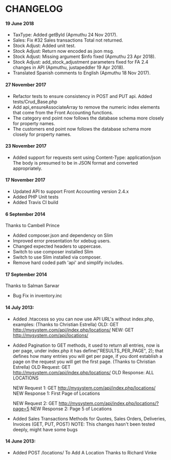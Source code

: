 # CHANGELOG

#### 19 June 2018

- TaxType: Added getById (Apmuthu 24 Nov 2017).
- Sales: Fix #32 Sales transactions Total not returned.
- Stock Adjust: Added unit test.
- Stock Adjust: Return now encoded as json msg.
- Stock Adjust: Missing argument $info fixed (Apmuthu 23 Apr 2018).
- Stock Adjust: add_stock_adjustment parameters fixed for FA 2.4 changes in API (Apmuthu, justapeddler 19 Apr 2018).
- Translated Spanish comments to English (Apmuthu 18 Nov 2017).

#### 27 November 2017

- Refactor tests to ensure consistency in POST and PUT api.
  Added tests/Crud_Base.php
- Add api_ensureAssociateArray to remove the numeric index elements that come from the Front Accounting functions.
- The category end point now follows the database schema more closely for property names.
- The customers end point now follows the database schema more closely for property names.

#### 23 November 2017

- Added support for requests sent using Content-Type: application/json
  The body is presumed to be in JSON format and converted appropriately.

#### 17 November 2017

- Updated API to support Front Accounting version 2.4.x
- Added PHP Unit tests
- Added Travis CI build

#### 6 September 2014
Thanks to Cambell Prince

- Added composer.json and dependency on Slim
- Improved error presentation for xdebug users.
- Changed expected headers to uppercase.
- Switch to use composer installed Slim
- Switch to use Slim installed via composer.
- Remove hard coded path 'api' and simplify includes.

#### 17 September 2014
Thanks to Salman Sarwar

- Bug Fix in inventory.inc

#### 14 July 2013:
- Added .htaccess so you can now use API URL's without index.php, examples:
  (Thanks to Christian Estrella)
    OLD: GET http://mysystem.com/api/index.php/locations/
    NEW: GET http://mysystem.com/api/locations/

- Added Pagination to GET methods, it used to return all entries, now is per page, under index.php it has define("RESULTS_PER_PAGE", 2); that defines how many entries you will get per page, if you dont establish a page on the request you will get the first page. (Thanks to Christian Estrella)
    OLD Request: GET http://mysystem.com/api/index.php/locations/
    OLD Response: ALL LOCATIONS
    
    NEW Request 1: GET http://mysystem.com/api/index.php/locations/
    NEW Response 1: First Page of Locations
    
    NEW Request 2: GET http://mysystem.com/api/index.php/locations/?page=5
    NEW Response 2: Page 5 of Locations

- Added Sales Transactions Methods for Quotes, Sales Orders, Deliveries, Invoices (GET, PUT, POST)
    NOTE: This changes hasn't been tested deeply, might have some bugs

#### 14 June 2013:
- Added POST /locations/ To Add A Location Thanks to Richard Vinke

